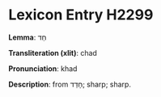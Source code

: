 # Lexicon Entry H2299

**Lemma**: חַד

**Transliteration (xlit)**: chad

**Pronunciation**: khad

**Description**:
from חָדַד; sharp; sharp.

